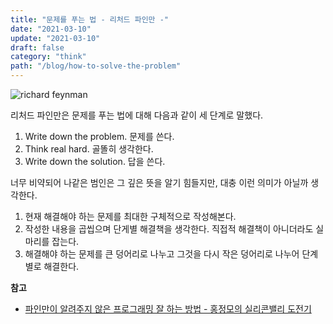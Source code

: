 ```yaml
---
title: "문제를 푸는 법 - 리처드 파인만 -"
date: "2021-03-10"
update: "2021-03-10"
draft: false
category: "think"
path: "/blog/how-to-solve-the-problem"
---
```


![richard feynman](https://i2.wp.com/www.brainpickings.org/wp-content/uploads/2013/08/richardfeynman-1.jpg?resize=680%2C383&ssl=1)

리처드 파인만은 문제를 푸는 법에 대해 다음과 같이 세 단계로 말했다.

1. Write down the problem. 문제를 쓴다.
2. Think real hard. 골똘히 생각한다.
3. Write down the solution. 답을 쓴다.

너무 비약되어 나같은 범인은 그 깊은 뜻을 알기 힘들지만, 대충 이런 의미가 아닐까 생각한다.

1. 현재 해결해야 하는 문제를 최대한 구체적으로 작성해본다.
2. 작성한 내용을 곱씹으며 단게별 해결책을 생각한다. 직접적 해결책이 아니더라도 실마리를 잡는다.
3. 해결해야 하는 문제를 큰 덩어리로 나누고 그것을 다시 작은 덩어리로 나누어 단계별로 해결한다.

**참고**

- [파인만이 알려주지 않은 프로그래밍 잘 하는 방법 - 홍정모의 실리콘밸리 도전기](https://www.youtube.com/watch?v=sBGEh48IwdA)
